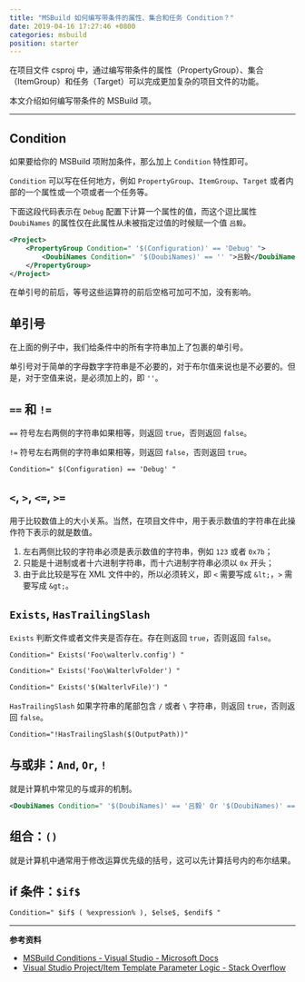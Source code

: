 ```yaml
---
title: "MSBuild 如何编写带条件的属性、集合和任务 Condition？"
date: 2019-04-16 17:27:46 +0800
categories: msbuild
position: starter
---
```


在项目文件 csproj 中，通过编写带条件的属性（PropertyGroup）、集合（ItemGroup）和任务（Target）可以完成更加复杂的项目文件的功能。

本文介绍如何编写带条件的 MSBuild 项。

---

<div id="toc"></div>

## Condition

如果要给你的 MSBuild 项附加条件，那么加上 `Condition` 特性即可。

`Condition` 可以写在任何地方，例如 `PropertyGroup`、`ItemGroup`、`Target` 或者内部的一个属性或一个项或者一个任务等。

下面这段代码表示在 `Debug` 配置下计算一个属性的值，而这个逗比属性 `DoubiNames` 的属性仅在此属性从未被指定过值的时候赋一个值 `吕毅`。

```xml
<Project>
    <PropertyGroup Condition=" '$(Configuration)' == 'Debug' ">
        <DoubiNames Condition=" '$(DoubiNames)' == '' ">吕毅</DoubiNames>
    </PropertyGroup>
</Project>
```

在单引号的前后，等号这些运算符的前后空格可加可不加，没有影响。

## 单引号

在上面的例子中，我们给条件中的所有字符串加上了包裹的单引号。

单引号对于简单的字母数字字符串是不必要的，对于布尔值来说也是不必要的。但是，对于空值来说，是必须加上的，即 `''`。

## `==` 和 `!=`

`==` 符号左右两侧的字符串如果相等，则返回 `true`，否则返回 `false`。

`!=` 符号左右两侧的字符串如果相等，则返回 `false`，否则返回 `true`。

```xml
Condition=" $(Configuration) == 'Debug' "
```

## `<`, `>`, `<=`, `>=`

用于比较数值上的大小关系。当然，在项目文件中，用于表示数值的字符串在此操作符下表示的就是数值。

1. 左右两侧比较的字符串必须是表示数值的字符串，例如 `123` 或者 `0x7b`；
1. 只能是十进制或者十六进制字符串，而十六进制字符串必须以 `0x` 开头；
1. 由于此比较是写在 XML 文件中的，所以必须转义，即 `<` 需要写成 `&lt;`，`>` 需要写成 `&gt;`。

## `Exists`, `HasTrailingSlash`

`Exists` 判断文件或者文件夹是否存在。存在则返回 `true`，否则返回 `false`。

```xml
Condition=" Exists('Foo\walterlv.config') "
```

```xml
Condition=" Exists('Foo\WalterlvFolder') "
```

```xml
Condition=" Exists('$(WalterlvFile)') "
```

`HasTrailingSlash` 如果字符串的尾部包含 `/` 或者 `\` 字符串，则返回 `true`，否则返回 `false`。

```xml
Condition="!HasTrailingSlash($(OutputPath))"
```

## 与或非：`And`, `Or`, `!`

就是计算机中常见的与或非的机制。

```xml
<DoubiNames Condition=" '$(DoubiNames)' == '吕毅' Or '$(DoubiNames)' == '林德熙' ">组队逗比</DoubiNames>
```

## 组合：`()`

就是计算机中通常用于修改运算优先级的括号，这可以先计算括号内的布尔结果。

## if 条件：`$if$`

```xml
Condition=" $if$ ( %expression% ), $else$, $endif$ "
```

---

**参考资料**

- [MSBuild Conditions - Visual Studio - Microsoft Docs](https://docs.microsoft.com/en-us/visualstudio/msbuild/msbuild-conditions)
- [Visual Studio Project/Item Template Parameter Logic - Stack Overflow](https://stackoverflow.com/q/6709057/6233938)

